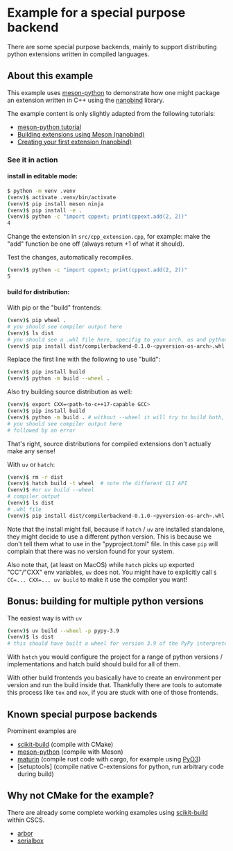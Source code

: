 # Example for a special purpose backend

There are some special purpose backends, mainly to support distributing python extensions written in compiled languages.

## About this example

This example uses [meson-python](https://mesonbuild.com/meson-python/) to demonstrate how one might package an extension written in C++ using the [nanobind](https://nanobind.readthedocs.io/en/latest/index.html) library.

The example content is only slightly adapted from the following tutorials:

- [meson-python tutorial](https://mesonbuild.com/meson-python/tutorials/introduction.html)
- [Building extensions using Meson (nanobind)](https://nanobind.readthedocs.io/en/latest/meson.html)
- [Creating your first extension (nanobind)](https://nanobind.readthedocs.io/en/latest/basics.html)

### See it in action

#### install in editable mode:

```bash
$ python -m venv .venv
(venv)$ activate .venv/bin/activate
(venv)$ pip install meson ninja
(venv)$ pip install -e .
(venv)$ python -c "import cppext; print(cppext.add(2, 2))"
4
```

Change the extension in `src/cpp_extension.cpp`, for example: make the "add" function be one off (always return +1 of what it should).

Test the changes, automatically recompiles.

```bash
(venv)$ python -c "import cppext; print(cppext.add(2, 2))"
5
```

#### build for distribution:

With pip or the "build" frontends:

```bash
(venv)$ pip wheel .
# you should see compiler output here
(venv)$ ls dist
# you should see a .whl file here, specifig to your arch, os and python version
(venv)$ pip install dist/compilerbackend-0.1.0-<pyversion-os-arch>.whl
```

Replace the first line with the following to use "build":

```bash
(venv)$ pip install build
(venv)$ python -m build --wheel .
```

Also try building source distribution as well:

```bash
(venv)$ export CXX=<path-to-c++17-capable GCC>
(venv)$ pip install build
(venv)$ python -m build . # without --wheel it will try to build both, wheel and sdist
# you should see compiler output here
# followed by an error
```

That's right, source distributions for compiled extensions don't actually make any sense!

With `uv` or `hatch`:

```bash
(venv)$ rm -r dist
(venv)$ hatch build -t wheel  # note the different CLI API
(venv)$ #or uv build --wheel
# compiler output
(venv)$ ls dist
# .whl file
(venv)$ pip install dist/compilerbackend-0.1.0-<pyversion-os-arch>.whl
```
Note that the install might fail, because if `hatch` / `uv` are installed standalone, they might decide to use a different python version. This is because we don't tell them what to use in the "pyproject.toml" file. In this case `pip` will complain that there was no version found for your system.

Also note that, (at least on MacOS) while `hatch` picks up exported "CC"/"CXX" env variables, `uv` does not. You might have to explicitly call `$ CC=... CXX=... uv build` to make it use the compiler you want!

## Bonus: building for multiple python versions

The easiest way is with `uv`

```bash
(venv)$ uv build --wheel -p pypy-3.9
(venv)$ ls dist
# this should have built a wheel for version 3.9 of the PyPy interpreter
```

With `hatch` you would configure the project for a range of python versions / implementations and hatch build should build for all of them.

With other build frontends you basically have to create an environment per version and run the build inside that. Thankfully there are tools to automate this process like `tox` and `nox`, if you are stuck with one of those frontends.

## Known special purpose backends

Prominent examples are

- [scikit-build](https://scikit-build.readthedocs.io/en/latest/) (compile with CMake)
- [meson-python](https://mesonbuild.com/meson-python/) (compile with Meson)
- [maturin](https://www.maturin.rs/) (compile rust code with cargo, for example using [PyO3](https://pyo3.rs/v0.23.5/))
- [setuptools] (compile native C-extensions for python, run arbitrary code during build)

## Why not CMake for the example?

There are already some complete working examples using [scikit-build](https://scikit-build.readthedocs.io/en/latest/) within CSCS.

- [arbor](https://github.com/arbor-sim/arbor)
- [serialbox](https://github.com/GridTools/serialbox)
